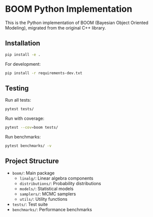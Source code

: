 # BOOM Python Implementation

This is the Python implementation of BOOM (Bayesian Object Oriented Modeling), migrated from the original C++ library.

## Installation

```bash
pip install -e .
```

For development:
```bash
pip install -r requirements-dev.txt
```

## Testing

Run all tests:
```bash
pytest tests/
```

Run with coverage:
```bash
pytest --cov=boom tests/
```

Run benchmarks:
```bash
pytest benchmarks/ -v
```

## Project Structure

- `boom/`: Main package
  - `linalg/`: Linear algebra components
  - `distributions/`: Probability distributions
  - `models/`: Statistical models
  - `samplers/`: MCMC samplers
  - `utils/`: Utility functions
- `tests/`: Test suite
- `benchmarks/`: Performance benchmarks